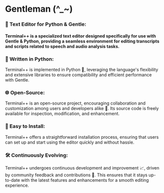 # Gentleman (^_~)
###             📝 Text Editor for Python & Gentle: 
#### Terminal++ is a specialized text editor designed specifically for use with Gentle & Python, providing a seamless environment for editing transcripts and scripts related to speech and audio analysis tasks.

###             🐍 Written in Python: 
Terminal++ is implemented in Python 🐍, leveraging the language's flexibility and extensive libraries to ensure compatibility and efficient performance with Gentle.

###             🌐 Open-Source: 
Terminal++ is an open-source project, encouraging collaboration and customization among users and developers alike 🤝. Its source code is freely available for inspection, modification, and enhancement.

###             🚀 Easy to Install: 
Terminal++ offers a straightforward installation process, ensuring that users can set up and start using the editor quickly and without hassle.

###             🛠️ Continuously Evolving: 
Terminal++ undergoes continuous development and improvement 📈, driven by community feedback and contributions 💬. This ensures that it stays up-to-date with the latest features and enhancements for a smooth editing experience.
